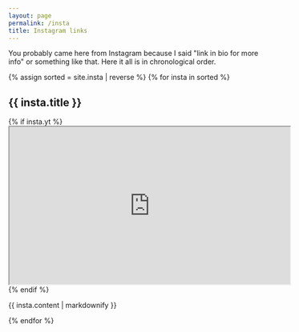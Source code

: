 ```yaml
---
layout: page
permalink: /insta
title: Instagram links
---
```


You probably came here from Instagram because I said "link in bio for more info" or something like that. Here it all is in chronological order.

{% assign sorted = site.insta | reverse %}
    {% for insta in sorted %}
  <h2>{{ insta.title }}</h2>
  {% if insta.yt %}
  <div class='embed-container'>
  	<iframe width="560" height="315" src='https://www.youtube.com/embed/{{ insta.yt }}' allow="accelerometer; autoplay; encrypted-media; gyroscope; picture-in-picture" allowfullscreen></iframe>
  </div>
  {% endif %}
  <p>{{ insta.content | markdownify }}</p>
{% endfor %}